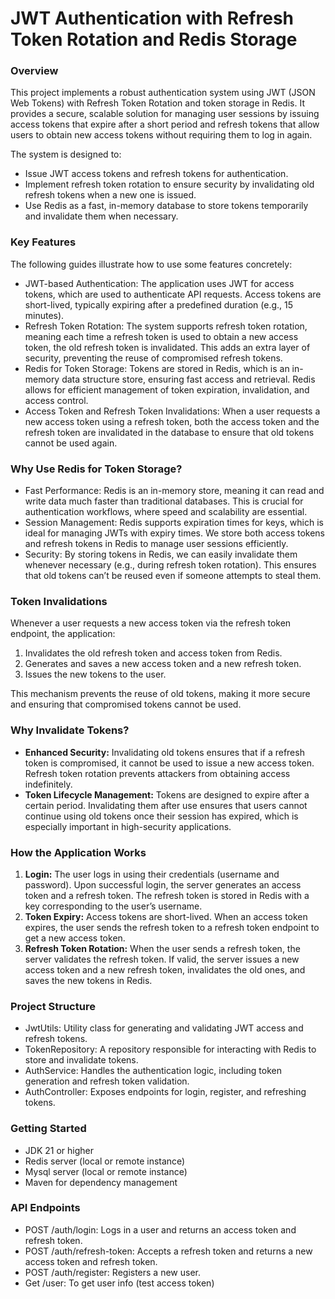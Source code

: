 # JWT Authentication with Refresh Token Rotation and Redis Storage

### Overview

This project implements a robust authentication system using JWT (JSON Web Tokens) with Refresh Token Rotation and token storage in Redis. It provides a secure, scalable solution for managing user sessions by issuing access tokens that expire after a short period and refresh tokens that allow users to obtain new access tokens without requiring them to log in again.

The system is designed to:
*	Issue JWT access tokens and refresh tokens for authentication.
*	Implement refresh token rotation to ensure security by invalidating old refresh tokens when a new one is issued.
*	Use Redis as a fast, in-memory database to store tokens temporarily and invalidate them when necessary.

### Key Features

The following guides illustrate how to use some features concretely:

*   JWT-based Authentication: The application uses JWT for access tokens, which are used to authenticate API requests. Access tokens are short-lived, typically expiring after a predefined duration (e.g., 15 minutes).
*	Refresh Token Rotation: The system supports refresh token rotation, meaning each time a refresh token is used to obtain a new access token, the old refresh token is invalidated. This adds an extra layer of security, preventing the reuse of compromised refresh tokens.
*	Redis for Token Storage: Tokens are stored in Redis, which is an in-memory data structure store, ensuring fast access and retrieval. Redis allows for efficient management of token expiration, invalidation, and access control.
*	Access Token and Refresh Token Invalidations: When a user requests a new access token using a refresh token, both the access token and the refresh token are invalidated in the database to ensure that old tokens cannot be used again.

### Why Use Redis for Token Storage?

*   Fast Performance: Redis is an in-memory store, meaning it can read and write data much faster than traditional databases. This is crucial for authentication workflows, where speed and scalability are essential.
*	Session Management: Redis supports expiration times for keys, which is ideal for managing JWTs with expiry times. We store both access tokens and refresh tokens in Redis to manage user sessions efficiently.
*	Security: By storing tokens in Redis, we can easily invalidate them whenever necessary (e.g., during refresh token rotation). This ensures that old tokens can’t be reused even if someone attempts to steal them.

### Token Invalidations

Whenever a user requests a new access token via the refresh token endpoint, the application:
1.	Invalidates the old refresh token and access token from Redis.
2.	Generates and saves a new access token and a new refresh token.
3.	Issues the new tokens to the user.

This mechanism prevents the reuse of old tokens, making it more secure and ensuring that compromised tokens cannot be used.

### Why Invalidate Tokens?
*   **Enhanced Security:** Invalidating old tokens ensures that if a refresh token is compromised, it cannot be used to issue a new access token. Refresh token rotation prevents attackers from obtaining access indefinitely.
*	**Token Lifecycle Management:** Tokens are designed to expire after a certain period. Invalidating them after use ensures that users cannot continue using old tokens once their session has expired, which is especially important in high-security applications.

### How the Application Works
1.  **Login:** The user logs in using their credentials (username and password). Upon successful login, the server generates an access token and a refresh token. The refresh token is stored in Redis with a key corresponding to the user’s username.
2.	**Token Expiry:** Access tokens are short-lived. When an access token expires, the user sends the refresh token to a refresh token endpoint to get a new access token.
3.	**Refresh Token Rotation:** When the user sends a refresh token, the server validates the refresh token. If valid, the server issues a new access token and a new refresh token, invalidates the old ones, and saves the new tokens in Redis.

### Project Structure
*   JwtUtils: Utility class for generating and validating JWT access and refresh tokens.
*	TokenRepository: A repository responsible for interacting with Redis to store and invalidate tokens.
*	AuthService: Handles the authentication logic, including token generation and refresh token validation.
*	AuthController: Exposes endpoints for login, register, and refreshing tokens.

### Getting Started
*   JDK 21 or higher
*	Redis server (local or remote instance)
*   Mysql server (local or remote instance)
*	Maven for dependency management

### API Endpoints
*	POST /auth/login: Logs in a user and returns an access token and refresh token.
*	POST /auth/refresh-token: Accepts a refresh token and returns a new access token and refresh token.
*	POST /auth/register: Registers a new user.
*   Get  /user: To get user info (test access token)
